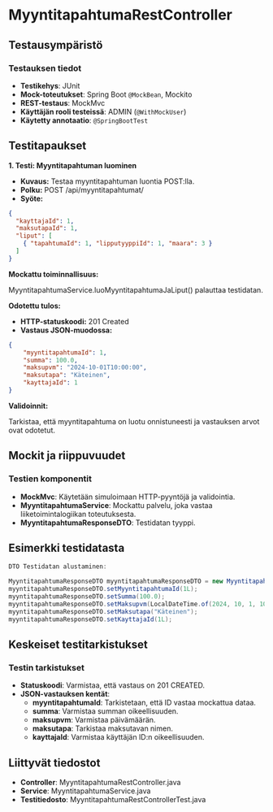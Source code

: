 # MyyntitapahtumaRestController

## Testausympäristö

### Testauksen tiedot

- **Testikehys**: JUnit
- **Mock-toteutukset**: Spring Boot `@MockBean`, Mockito
- **REST-testaus**: MockMvc
- **Käyttäjän rooli testeissä**: ADMIN (`@WithMockUser`)
- **Käytetty annotaatio**: `@SpringBootTest`


## Testitapaukset

**1. Testi: Myyntitapahtuman luominen**

- **Kuvaus:** Testaa myyntitapahtuman luontia POST:lla.
- **Polku:** POST /api/myyntitapahtumat/
- **Syöte:**

```json
{
  "kayttajaId": 1,
  "maksutapaId": 1,
  "liput": [
    { "tapahtumaId": 1, "lipputyyppiId": 1, "maara": 3 }
  ]
}
```

**Mockattu toiminnallisuus:**

MyyntitapahtumaService.luoMyyntitapahtumaJaLiput() palauttaa testidatan.

**Odotettu tulos:**

- **HTTP-statuskoodi:** 201 Created
- **Vastaus JSON-muodossa:**

```json
{
    "myyntitapahtumaId": 1,
    "summa": 100.0,
    "maksupvm": "2024-10-01T10:00:00",
    "maksutapa": "Käteinen",
    "kayttajaId": 1
}
```

**Validoinnit:**

Tarkistaa, että myyntitapahtuma on luotu onnistuneesti ja vastauksen arvot ovat odotetut.

## Mockit ja riippuvuudet

### Testien komponentit

- **MockMvc**: Käytetään simuloimaan HTTP-pyyntöjä ja validointia.
- **MyyntitapahtumaService**: Mockattu palvelu, joka vastaa liiketoimintalogiikan toteutuksesta.
- **MyyntitapahtumaResponseDTO**: Testidatan tyyppi.


## Esimerkki testidatasta
```java
DTO Testidatan alustaminen:

MyyntitapahtumaResponseDTO myyntitapahtumaResponseDTO = new MyyntitapahtumaResponseDTO();
myyntitapahtumaResponseDTO.setMyyntitapahtumaId(1L);
myyntitapahtumaResponseDTO.setSumma(100.0);
myyntitapahtumaResponseDTO.setMaksupvm(LocalDateTime.of(2024, 10, 1, 10, 0));
myyntitapahtumaResponseDTO.setMaksutapa("Käteinen");
myyntitapahtumaResponseDTO.setKayttajaId(1L);
```

## Keskeiset testitarkistukset

### Testin tarkistukset

- **Statuskoodi**: Varmistaa, että vastaus on 201 CREATED.
- **JSON-vastauksen kentät**:
  - **myyntitapahtumaId**: Tarkistetaan, että ID vastaa mockattua dataa.
  - **summa**: Varmistaa summan oikeellisuuden.
  - **maksupvm**: Varmistaa päivämäärän.
  - **maksutapa**: Tarkistaa maksutavan nimen.
  - **kayttajaId**: Varmistaa käyttäjän ID:n oikeellisuuden.


## Liittyvät tiedostot

- **Controller**: MyyntitapahtumaRestController.java
- **Service**: MyyntitapahtumaService.java
- **Testitiedosto**: MyyntitapahtumaRestControllerTest.java
